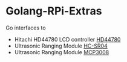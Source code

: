 # Golang-RPi-Extras
Go interfaces to 
* Hitachi HD44780 LCD controller [HD44780](lcd_hd44780)
* Ultrasonic Ranging Module [HC-SR04](sensor_hcsr04)
* Ultrasonic Ranging Module [MCP3008](mcp3008)
